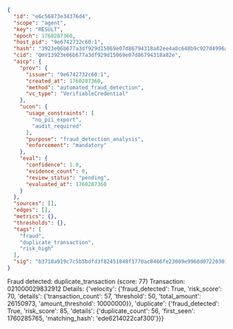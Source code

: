```json
{
  "id": "e6c56873e34376d4",
  "scope": "agent",
  "key": "RESULT",
  "epoch": 1760287360,
  "host_pid": "9e6742732c60:1",
  "hash": "3923e06b677a3df929d15069e07d86794318a82ee4a0c648b9c927d4996abe3c",
  "cid": "QmV13923e06b677a3df929d15069e07d86794318a82e",
  "aicp": {
    "prov": {
      "issuer": "9e6742732c60:1",
      "created_at": 1760287360,
      "method": "automated_fraud_detection",
      "vc_type": "VerifiableCredential"
    },
    "ucon": {
      "usage_constraints": [
        "no_pii_export",
        "audit_required"
      ],
      "purpose": "fraud_detection_analysis",
      "enforcement": "mandatory"
    },
    "eval": {
      "confidence": 1.0,
      "evidence_count": 0,
      "review_status": "pending",
      "evaluated_at": 1760287360
    }
  },
  "sources": [],
  "edges": [],
  "metrics": {},
  "thresholds": {},
  "tags": [
    "fraud",
    "duplicate_transaction",
    "risk_high"
  ],
  "sig": "b3718a919c7c5b5bdfd3f82451848f1770ac8466fe23009e9968d07220301a2f"
}
```

Fraud detected: duplicate_transaction (score: 77)
Transaction: 021000029832912
Details: {'velocity': {'fraud_detected': True, 'risk_score': 70, 'details': {'transaction_count': 57, 'threshold': 50, 'total_amount': 26150973, 'amount_threshold': 10000000}}, 'duplicate': {'fraud_detected': True, 'risk_score': 85, 'details': {'duplicate_count': 56, 'first_seen': 1760285765, 'matching_hash': 'ede6214022caf300'}}}